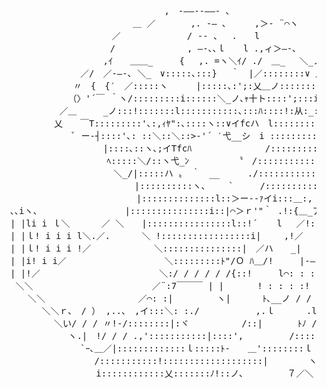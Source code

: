 
<font face="MS PGothic">
<pre>
　　　　　　　　　　　　　　　　　　 ,　-――--――- ､
　　　　　　　　　　　　　　　＿ ／　　　　,. -― ､　 　 ,＞‐ ¨⌒ヽ
　　　　　　　　　　　 　／　　　　　　　 / -‐ 、　 .　　l　 　　　 　 ｀､
　　　　　　 　 　 　 　/ 　　　　　　　 , ―-､､ｌ　　l .,ィ＞―-､ 　　 ｲ／:ヽ
　　 　 　 　　 　 　 ,ｲ　　＿＿_　　　{ 　,. =ヽ＼ｲ/ ./　＿_　 ＼_ノ: :へ:_}
　　　　　　　　　／/　／-―-､ ＼_　∨:::::､:::}　 ｀　|／::::::::∨ /⌒ヽ: :「
　　　　　 　 　〃　{　{′　／:::::ヽ 　　 |:::::､:';:乂＿ノ::::::::､:::: ∨´￣￣ヽ
　　　　　　　 （〉'´￣ ｀ヽ/:::::::::i::::::＼_ノ､ｬ十ト::::';:::i::!::::::::::';:::::ﾍ 　　＿ﾉ
　　　　 　　／＿　　　_ノ:::!:::::::l:::::::::::､:::ﾊ::::!:从:_:|_:|」::::::::::::';::::::ﾍ￣
　　　　　　乂　　￣Τ:::::::::'､:,ｨﾔ":､::::ヽ::∨イfcハ　l::::::::::::::';::::: ﾍ
　　　　　　　　ﾞ ー‐┤::::'､: ::＼::＼::>‐'´ ′弋__シ　i :::::::::::: ﾄ､:::::ﾍ
　　　　　　　　　　　 |::::､::ヽ､;イTfcﾊ　　 　 　 　 　/::::::::::::::::|:::ヽ::::ﾍ
　　　　　 　 　 　 　 ﾍ:::::＼/::ヽ弋_ﾝ　　　 　 〝　/::::::::::::::::::ﾄ､:::::､:::ﾍ
　　　　　　　　　 　 　 ＼_/|:::::ハ 〟　｀　__　 　 ./::::::::::::::::::::|:::ヽ::::'､::ﾍ
　　　　　　　　　　 　 　　　|::::::::::ヽ、　　 `　　　/:::::::::::::::::::::::!:::::::＼:＼ﾍ
　　　　　　　　　 　 　 　 　|::::::::::::::l::＞ー--ｧイi:::＿:, へ,ﾍﾍ-､―ｧ::::::＿ ,　=＝＝＝､
　､､iヽ、　　　　　　　　　　|:::::::::::::::i::|⌒＞ｒ'"｀ .!:{＿_ア　! i. l. |ﾆ∈三二二二二二二）
　| |li i ｌ＼ 　　　／ ＼　　|::::::::::::::::l::!´ 　 l　 ／!:::／　　　　__ﾉ／- 、:￣｀::､‐＝＝＝'
　| |ｌ! i i i l＼.／.　　　 ＼ !:::::::::::::::::i|　　 ,!／　 Y　　 　 ／:;'　}＼　 ヽ::::＼::＼
　| |ｌ! i i i !／　　　　　 　 ＼:::::::::::::::|　／ハ　　_|　　 イ:::::/　/＼ ヽ　∨:::::ヽ::::＼
　| |i! i i／　 　 　 　 　 　 　 ＼:::::::::ﾄ"/Ｏ ﾊ＿/!　　　|-―'"7〈　>"ﾚ　l::::::::ﾊ＼:::＼
　| |!／　　　　　　　　　　　　　 ＼:/ / / / / /{::!　　　l⌒: : :ｌ,.r'"〉 .!　 !::::::::: |　 ';:::::ヽ
　 ＼＼　　　　　　　　　　　　　 ／¨:7￣￣￣ | | 　 　 ! : : : :! |　ｊ　i　/ ::::::::: |　　i:::::::l
　　　＼＼　　　　　 　　　　　／⌒: :|　　　　　ヽ|　　　 ﾄ､__ノ / / / /:::::::::::::::|　　|:::::::|
　　　　 ＼＼ｒ､　/ ） ,..、　,イ:::＼: :./ 　 　 　 　,.ｌ　　　 .l::::!　/ j　{　|:::::::::::::::::|　　!:::::::'
　　　　　　＼い/ / / 〃!-/::::::::|:ヾ　　　　　　/::|　　　　ﾄﾉ / /　.}　!::::::::::::::: ｌ　 /::::::/
　　　　　　　 ヽ.|　!/ / / .,':::::::::::|::::',　　 　 　/:::::ｌ 　 　 /iﾍ⌒!^ヽ!　l:::::::::::::::::'　/:::／
　　　　　　　　　`ｰ､＿／|:::::::::::::ｌ:::::ﾄ-　　＿'::::::::ｌ 　　/　|. ∨ ／l.　l::::::::::::::/ /／
　　　　　　　　　　 /:::::::::::!:::::::::::::::::::|　　　　 ヽ:::∧ ／＼ ＼∨　 ! /::::::::::::/　′
　　　　　　　 　 　 i::::::::::::乂:::::::ﾉ!::ノ､　　　　　７／＼　　ヽ　 i／∨:::::::::::/

</pre>
</font>
